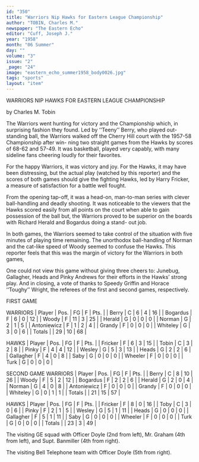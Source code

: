 ```yaml
---
id: "350"
title: "Warriors Nip Hawks for Eastern League Championship"
author: "TOBIN, Charles M."
newspaper: "The Eastern Echo"
editor: "Cuff, Joseph J."
year: "1958"
month: "06 Summer"
day: ""
volume: "3"
issue: "2"
_page: "24"
image: "eastern_echo_summer1958_body0026.jpg"
tags: "sports"
layout: "item"
---
```

WARRIORS NIP HAWKS
FOR
EASTERN LEAGUE CHAMPIONSHIP

by Charles M. Tobin

The Warriors went hunting for victory and the
Championship which, in surprising fashion they
found. Led by ‘‘Teeny’’ Berry, who played out-
standing ball, the Warriors walked off the Cherry
Hill court with the 1957-58 Championship after win-
ning two straight games from the Hawks by scores of
68-62 and 57-49. It was basketball, played very
capably, with many sideline fans cheering loudly
for their favorites.

For the happy Warriors, it was victory and joy.
For the Hawks, it may have been distressing, but
the actual play (watched by this reporter) and the
scores of both games should give the fighting Hawks,
led by Harry Fricker, a measure of satisfaction for
a battle well fought.

From the opening tap-off, it was a head-on,
man-to-man series with clever ball-handling and
deadly shooting. It was noticeable to the viewers
that the Hawks scored easily from all points on the
court when able to gain possession of the ball but,
the Warriors proved to be superior on the boards
with Richard Herald and Bogardus doing a stand-
out job.

In both games, the Warriors seemed to take
control of the situation with five minutes of playing
time remaining. The unorthodox ball-handling of
Norman and the cat-like speed of Woody seemed to
confuse the Hawks. This reporter feels that this
was the margin of victory for the Warriors in both
games,

One could not view this game without giving
three cheers to: Junebug, Gallagher, Heads and
Pinky Andrews for their efforts in the Hawks’
strong play. And in closing, a vote of thanks to
Speedy Griffin and Horace ‘‘Toughy’’ Wright, the
referees of the first and second games, respectively.

FIRST GAME

WARRIORS 
| Player      | Pos. | FG | F  | Pts. |
| Berry       | C    | 6  | 4  | 16   |
| Bogardus    | F    | 6  | 0  | 12   |
| Woody       | F    | 11 | 3  | 25   |
| Herald      | G    | 0  | 0  | 0    |
| Norman      | G    | 2  | 1  | 5    |
| Antoniewicz | F    | 1  | 2  | 4    |
| Grandy      | F    | 0  | 0  | 0    |
| Whiteley    | G    | 3  | 0  | 6    |
| Totals      |      | 29 | 10 | 68   |

HAWKS
| Player    | Pos. | FG | F | Pts. |
| Fricker   | F    | 6  | 3 | 15   |
| Tobin     | C    | 3  | 2 | 8    |
| Pinky     | F    | 4  | 4 | 12   |
| Wesley    | G    | 5  | 3 | 13   |
| Heads     | G    | 2  | 2 | 6    |
| Gallagher | F    | 4  | 0 | 8    |
| Saby      | G    | 0  | 0 | 0    |
| Wheeler   | F    | 0  | 0 | 0    |
| Turk      | G    | 0  | 0 | 0    |

SECOND GAME
WARRIORS
| Player      | Pos. | FG | F  | Pts. |
| Berry       | C    | 8  | 10 | 26   |
| Woody       | F    | 5  | 2  | 12   |
| Bogardus    | F    | 2  | 2  | 6    |
| Herald      | G    | 2  | 0  | 4    |
| Norman      | G    | 4  | 0  | 8    |
| Antoniewicz | F    | 0  | 0  | 0    |
| Grandy      | F    | 0  | 0  | 0    |
| Whiteley    | G    | 0  | 1  | 1    |
| Totals      |      | 21 | 15 | 57   |

HAWKS
| Player    | Pos. | FG | F | Pts. |
| Fricker   | F    | 8  | 0 | 16   |
| Toby      | C    | 3  | 0 | 6    |
| Pinky     | F    | 2  | 1 | 5    |
| Wesley    | G    | 5  | 1 | 11   |
| Heads     | G    | 0  | 0 | 0    |
| Gallagher | F    | 5  | 1 | 11   |
| Saby      | G    | 0  | 0 | 0    |
| Wheeler   | F    | 0  | 0 | 0    |
| Turk      | G    | 0  | 0 | 0    |
| Totals    |      | 23 | 3 | 49   |

The visiting GE squad with Officer Doyle (2nd from left),
Mr. Graham (4th from left), and Supt. Banmiller (4th from right).

The visiting Bell Telephone team with
Officer Doyle (5th from right).
